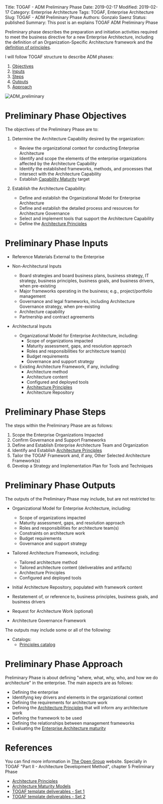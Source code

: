 Title: TOGAF - ADM Preliminary Phase
Date: 2019-02-17
Modified: 2019-02-17
Category: Enterprise Architecture
Tags: TOGAF, Enterprise Architecture
Slug: TOGAF - ADM Preliminary Phase
Authors: Gonzalo Saenz
Status: published
Summary: This post is an explains TOGAF ADM Preliminary Phase

Preliminary phase describes the preparation and initiation activities required to meet the business directive for a new Enterprise Architecture, including the definition of an Organization-Specific Architecture framework and the [definition of principles](#arch_principles).

I will follow TOGAF structure to describe ADM phases:

1. [Objectives](#objectives)
2. [Inputs](#inputs)
3. [Steps](#steps)
4. [Outputs](#outputs)
4. [Approach](#approach)

![ADM_preliminary][]

# Preliminary Phase Objectives <a name="objectives"></a>

The objectives of the Preliminary Phase are to:

1. Determine the Architecture Capability desired by the organization:

    * Review the organizational context for conducting Enterprise Architecture
    * Identify and scope the elements of the enterprise organizations affected by the Architecture Capability
    * Identify the established frameworks, methods, and processes that intersect with the Architecture Capability
    * Establish [Capability Maturity](#maturity_models) target

2. Establish the Architecture Capability:
    * Define and establish the Organizational Model for Enterprise Architecture
    * Define and establish the detailed process and resources for Architecture Governance
    * Select and implement tools that support the Architecture Capability
    * Define the [Architecture Principles](#arch_principles)

# Preliminary Phase Inputs <a name="inputs"></a>

* Reference Materials External to the Enterprise
* Non-Architectural Inputs

    * Board strategies and board business plans, business strategy, IT strategy, business principles, business goals, and business drivers, when pre-existing
    * Major frameworks operating in the business; e.g., project/portfolio management
    * Governance and legal frameworks, including Architecture Governance strategy, when pre-existing
    * Architecture capability
    * Partnership and contract agreements

* Architectural Inputs

    * Organizational Model for Enterprise Architecture, including:
        * Scope of organizations impacted
        * Maturity assessment, gaps, and resolution approach
        * Roles and responsibilities for architecture team(s)
        * Budget requirements
        * Governance and support strategy
    * Existing Architecture Framework, if any, including:
        * Architecture method
        * Architecture content
        * Configured and deployed tools
        * [Architecture Principles](#arch_principles)
        * Architecture Repository


# Preliminary Phase Steps <a name="steps"></a>

The steps within the Preliminary Phase are as follows:

1. Scope the Enterprise Organizations Impacted
2. Confirm Governance and Support Frameworks
3. Define and Establish Enterprise Architecture Team and Organization
4. Identify and Establish [Architecture Principles](#arch_principles)
5. Tailor the TOGAF Framework and, if any, Other Selected Architecture Framework(s)
6. Develop a Strategy and Implementation Plan for Tools and Techniques

# Preliminary Phase Outputs <a name="outputs"></a>

The outputs of the Preliminary Phase may include, but are not restricted to:

* Organizational Model for Enterprise Architecture, including:

    * Scope of organizations impacted
    * Maturity assessment, gaps, and resolution approach
    * Roles and responsibilities for architecture team(s)
    * Constraints on architecture work
    * Budget requirements
    * Governance and support strategy
* Tailored Architecture Framework, including:

    * Tailored architecture method
    * Tailored architecture content (deliverables and  artifacts)
    * Architecture Principles
    * Configured and deployed tools

* Initial Architecture Repository, populated with framework content
* Restatement of, or reference to, business principles, business  goals, and business drivers
* Request for Architecture Work (optional)
* Architecture Governance Framework

The outputs may include some or all of the following:

* Catalogs:
    - [Principles catalog](#arch_principles)

# Preliminary Phase Approach <a name="approach"></a>

Preliminary Phase is about defining "where, what, why, who, and how we do architecture" in the enterprise. The main aspects are as follows:

* Defining the enterprise
* Identifying key drivers and elements in the organizational context
* Defining the requirements for architecture work
* Defining the [Architecture Principles](#arch_principles) that will inform any architecture work
* Defining the framework to be used
* Defining the relationships between management frameworks
* Evaluating the [Enterprise Architecture maturity](#maturity_models)


# References

You can find more information in [The Open Group][togaf_preliminary] website. Specially in TOGAF "Part II - Architecture Development Method", chapter 5 Preliminary Phase

* [Architecture Principles][principles] <a name="arch_principles"></a>
* [Architecture Maturity Models][maturity] <a name="maturity_models"></a>
* [TOGAF template deliverables - Set 1][togaf_deliverables1]
* [TOGAF template deliverables - Set 2][togaf_deliverables2]

<!-- Links -->

[togaf_preliminary]: http://pubs.opengroup.org/architecture/togaf92-doc/arch/chap05.html "Chapter 5 Preliminary Phase"
[ADM_preliminary]: /images/prelim.png "ADM Preliminary Phase"
[principles]: http://pubs.opengroup.org/architecture/togaf92-doc/arch/chap20.html#tag_20 "Architecture Principles"
[togaf_deliverables1]: https://publications.opengroup.org/i092 "TOGAF 9 template deliverables - set 1"
[togaf_deliverables2]: https://publications.opengroup.org/i093 "TOGAF 9 template deliverables - set 2"
[maturity]: http://pubs.opengroup.org/architecture/togaf92-doc/arch/chap45.html#tag_45 "Architecture Maturity Models"
